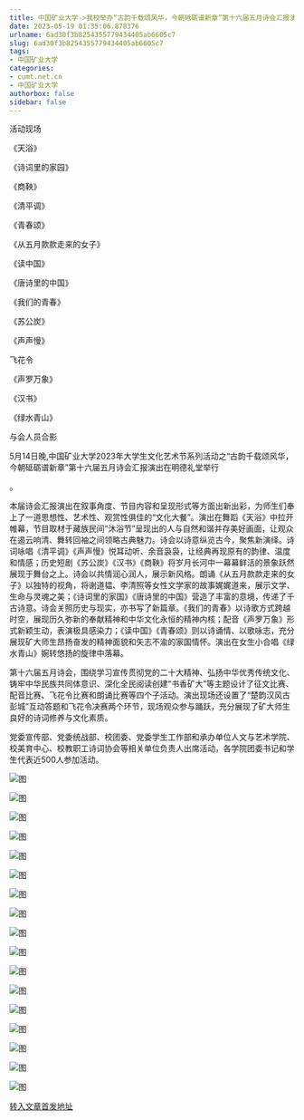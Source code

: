 ```yaml
---
title: 中国矿业大学->我校举办“古韵千载颂风华，今朝砥砺谱新章”第十六届五月诗会汇报演出 | cumt.net.cn
date: 2023-05-19 01:35:06.878376
urlname: 6ad30f3b8254355779434405ab6605c7
slug: 6ad30f3b8254355779434405ab6605c7
tags: 
- 中国矿业大学
categories:
- cumt.net.cn
- 中国矿业大学
authorbox: false
sidebar: false
---
```

活动现场

《天浴》

《诗词里的家园》

《商鞅》

《清平调》

《青春颂》

《从五月款款走来的女子》

《读中国》

《唐诗里的中国》

《我们的青春》

《苏公炭》

《声声慢》

飞花令

《声罗万象》

《汉书》

《绿水青山》  

与会人员合影

5月14日晚,中国矿业大学2023年大学生文化艺术节系列活动之“古韵千载颂风华，今朝砥砺谱新章”第十六届五月诗会汇报演出在明德礼堂举行
<!--more-->
。

本届诗会汇报演出在叙事角度、节目内容和呈现形式等方面出新出彩，为师生们奉上了一道思想性、艺术性、观赏性俱佳的“文化大餐”。演出在舞蹈《天浴》中拉开帷幕，节目取材于藏族民间“沐浴节”呈现出的人与自然和谐并存美好画面，让观众在遏云响清、舞转回袖之间领略古典魅力。诗会以诗意纵览古今，聚焦新演绎。诗词咏唱《清平调》《声声慢》悦耳动听、余音袅袅，让经典再现原有的韵律、温度和情感；历史短剧《苏公炭》《汉书》《商鞅》将岁月长河中一幕幕鲜活的景象跃然展现于舞台之上。诗会以共情润心润人，展示新风格。朗诵《从五月款款走来的女子》以独特的视角，将谢道韫、李清照等女性文学家的故事娓娓道来，展示文学、生命与灵魂之美；《诗词里的家国》《唐诗里的中国》营造了丰富的意境，传递了千古诗意。诗会关照历史与现实，亦书写了新篇章。《我们的青春》以诗歌方式跨越时空，展现历久弥新的奉献精神和中华文化永恒的精神内核；配音《声罗万象》形式新颖生动，表演极具感染力；《读中国》《青春颂》则以诗诵情、以歌咏志，充分展现矿大师生昂扬奋发的精神面貌和矢志不渝的家国情怀。演出在女生小合唱《绿水青山》婉转悠扬的旋律中落幕。

第十六届五月诗会，围绕学习宣传贯彻党的二十大精神、弘扬中华优秀传统文化、铸牢中华民族共同体意识、深化全民阅读创建“书香矿大”等主题设计了征文比赛、配音比赛、飞花令比赛和朗诵比赛等四个子活动。演出现场还设置了“楚韵汉风古彭城”互动答题和飞花令决赛两个环节，现场观众参与踊跃，充分展现了矿大师生良好的诗词修养与文化素质。

党委宣传部、党委统战部、校团委、党委学生工作部和承办单位人文与艺术学院、校美育中心、校教职工诗词协会等相关单位负责人出席活动，各学院团委书记和学生代表近500人参加活动。

![图](https://xwzx.cumt.edu.cn/_upload/article/images/91/1c/fc4783d9480b88e557aef42d7dee/c876dca5-11fc-47e4-9296-7e96731280ce.jpg)

![图](https://xwzx.cumt.edu.cn/_upload/article/images/91/1c/fc4783d9480b88e557aef42d7dee/18591376-0ac6-4c95-a6be-bba74b2cabea.jpg)

![图](https://xwzx.cumt.edu.cn/_upload/article/images/91/1c/fc4783d9480b88e557aef42d7dee/3095a56f-6ef8-4d4c-ba2e-38c4a831ac19.jpg)

![图](https://xwzx.cumt.edu.cn/_upload/article/images/91/1c/fc4783d9480b88e557aef42d7dee/f1fc4040-2bc1-4566-a467-66ec61095a60.jpg)

![图](https://xwzx.cumt.edu.cn/_upload/article/images/91/1c/fc4783d9480b88e557aef42d7dee/6765fb6c-f129-4a40-a9aa-1ddf3b33f3c7.jpg)

![图](https://xwzx.cumt.edu.cn/_upload/article/images/91/1c/fc4783d9480b88e557aef42d7dee/ca3bb493-df67-45e5-8a03-f3154cda1690.jpg)

![图](https://xwzx.cumt.edu.cn/_upload/article/images/91/1c/fc4783d9480b88e557aef42d7dee/f5155a9f-d988-40a0-ad82-b77a1a69d230.jpeg)

![图](https://xwzx.cumt.edu.cn/_upload/article/images/91/1c/fc4783d9480b88e557aef42d7dee/2d2b215d-f04a-4db5-8713-33786d76d15f.jpg)

![图](https://xwzx.cumt.edu.cn/_upload/article/images/91/1c/fc4783d9480b88e557aef42d7dee/69227493-65f8-4060-bbce-c105869e10ad.jpeg)

![图](https://xwzx.cumt.edu.cn/_upload/article/images/91/1c/fc4783d9480b88e557aef42d7dee/2c7ca844-cf84-4d1c-9f73-54c2fb6f8635.jpg)

![图](https://xwzx.cumt.edu.cn/_upload/article/images/91/1c/fc4783d9480b88e557aef42d7dee/a50d7b15-5135-4e5e-81ca-b400d41f00e6.jpg)

![图](https://xwzx.cumt.edu.cn/_upload/article/images/91/1c/fc4783d9480b88e557aef42d7dee/a792ef62-f67e-467d-8dd6-194d26df8eef.jpg)

![图](https://xwzx.cumt.edu.cn/_upload/article/images/91/1c/fc4783d9480b88e557aef42d7dee/159332bf-939d-44b7-ad3d-b7350ec5848f.jpg)

![图](https://xwzx.cumt.edu.cn/_upload/article/images/91/1c/fc4783d9480b88e557aef42d7dee/4266010a-5b85-4169-8a17-0abb0bb7eb32.jpeg)

![图](https://xwzx.cumt.edu.cn/_upload/article/images/91/1c/fc4783d9480b88e557aef42d7dee/303249d2-09bb-4cd4-a29a-413d9fc73b7a.jpeg)

![图](https://xwzx.cumt.edu.cn/_upload/article/images/91/1c/fc4783d9480b88e557aef42d7dee/f957eee6-a4ad-4c23-8749-8ea1c8a6eafe.jpeg)

![图](https://xwzx.cumt.edu.cn/_upload/article/images/91/1c/fc4783d9480b88e557aef42d7dee/fc033db7-49aa-4348-a4c0-4c862740fa65.jpeg)

[转入文章首发地址](https://xwzx.cumt.edu.cn/dc/4d/c523a646221/page.htm)